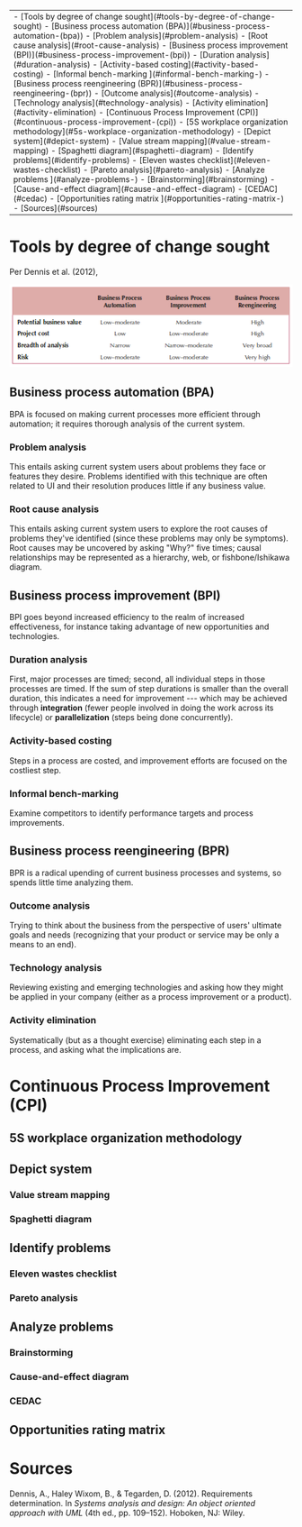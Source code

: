 <table class="TOC"><tr><td>- [Tools by degree of change sought](#tools-by-degree-of-change-sought)
	- [Business process automation (BPA)](#business-process-automation-(bpa))
		- [Problem analysis](#problem-analysis)
		- [Root cause analysis](#root-cause-analysis)
	- [Business process improvement (BPI)](#business-process-improvement-(bpi))
		- [Duration analysis](#duration-analysis)
		- [Activity-based costing](#activity-based-costing)
		- [Informal bench-marking ](#informal-bench-marking-)
	- [Business process reengineering (BPR)](#business-process-reengineering-(bpr))
		- [Outcome analysis](#outcome-analysis)
		- [Technology analysis](#technology-analysis)
		- [Activity elimination](#activity-elimination)
- [Continuous Process Improvement (CPI)](#continuous-process-improvement-(cpi))
	- [5S workplace organization methodology](#5s-workplace-organization-methodology)
	- [Depict system](#depict-system)
		- [Value stream mapping](#value-stream-mapping)
		- [Spaghetti diagram](#spaghetti-diagram)
	- [Identify problems](#identify-problems)
		- [Eleven wastes checklist](#eleven-wastes-checklist)
		- [Pareto analysis](#pareto-analysis)
	- [Analyze problems ](#analyze-problems-)
		- [Brainstorming](#brainstorming)
		- [Cause-and-effect diagram](#cause-and-effect-diagram)
		- [CEDAC](#cedac)
	- [Opportunities rating matrix ](#opportunities-rating-matrix-)
- [Sources](#sources)
</td></tr></table>

# Tools by degree of change sought

Per Dennis et al. (2012), 

![](../ILLOS/BPA-BPI-BPR.png)

## Business process automation (BPA)

BPA is focused on making current processes more efficient through automation; it requires thorough analysis of the current system.

### Problem analysis

This entails asking current system users about problems they face or features they desire. Problems identified with this technique are often related to UI and their resolution produces little if any business value.

### Root cause analysis

This entails asking current system users to explore the root causes of problems they've identified (since these problems may only be symptoms). Root causes may be uncovered by asking "Why?" five times; causal relationships may be represented as a hierarchy, web, or fishbone/Ishikawa diagram.

## Business process improvement (BPI)

BPI goes beyond increased efficiency to the realm of increased effectiveness, for instance taking advantage of new opportunities and technologies.
    
### Duration analysis

First, major processes are timed; second, all individual steps in those processes are timed. If the sum of step durations is smaller than the overall duration, this indicates a need for improvement --- which may be achieved through **integration** (fewer people involved in doing the work across its lifecycle) or **parallelization** (steps being done concurrently).

### Activity-based costing

Steps in a process are costed, and improvement efforts are focused on the costliest step.

### Informal bench-marking 

Examine competitors to identify performance targets and process improvements.
    
## Business process reengineering (BPR)

BPR is a radical upending of current business processes and systems, so spends little time analyzing them.

### Outcome analysis

Trying to think about the business from the perspective of users' ultimate goals and needs (recognizing that your product or service may be only a means to an end).

### Technology analysis

Reviewing existing and emerging technologies and asking how they might be applied in your company (either as a process improvement or a product).

### Activity elimination

Systematically (but as a thought exercise) eliminating each step in a process, and asking what the implications are.




# Continuous Process Improvement (CPI)

## 5S workplace organization methodology

## Depict system

### Value stream mapping

### Spaghetti diagram

## Identify problems

### Eleven wastes checklist

### Pareto analysis

## Analyze problems 

### Brainstorming

### Cause-and-effect diagram

### CEDAC

## Opportunities rating matrix 



# Sources

Dennis, A., Haley Wixom, B., & Tegarden, D. (2012). Requirements determination. In _Systems analysis and design: An object oriented approach with UML_ (4th ed., pp. 109–152). Hoboken, NJ: Wiley.